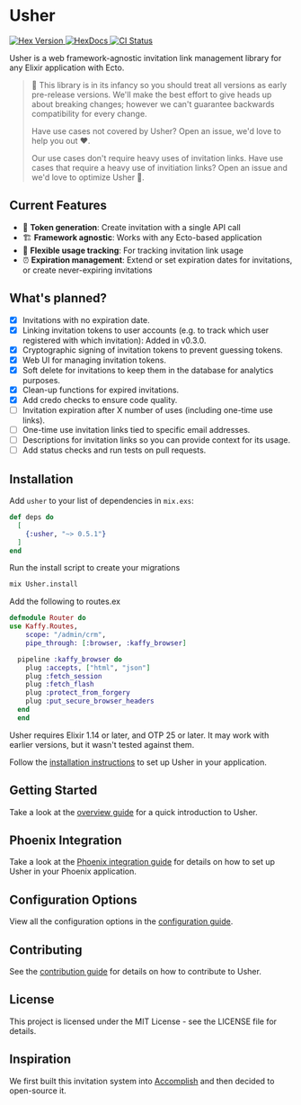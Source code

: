 # Usher
<p>
  <a href="https://hex.pm/packages/usher">
    <img alt="Hex Version" src="https://img.shields.io/hexpm/v/usher.svg">
  </a>
  <a href="https://hexdocs.pm/usher">
    <img src="https://img.shields.io/badge/docs-hexdocs-blue" alt="HexDocs">
  </a>
  <a href="https://github.com/typhoonworks/usher/actions">
    <img alt="CI Status" src="https://github.com/typhoonworks/usher/workflows/ci/badge.svg">
  </a>
</p>

Usher is a web framework-agnostic invitation link management library for any Elixir application with Ecto.

>🚧 This library is in its infancy so you should treat all versions as early pre-release versions. We'll make the best effort to give heads up about breaking changes; however we can't guarantee backwards compatibility for every change.
>
> Have use cases not covered by Usher? Open an issue, we'd love to help you out ❤️.
>
> Our use cases don't require heavy uses of invitation links. Have use cases that require a heavy use of invitiation links? Open an issue and we'd love to optimize Usher 🏃.

## Current Features
- 🔐 **Token generation**: Create invitation with a single API call
- 🏗️ **Framework agnostic**: Works with any Ecto-based application
- 🤝 **Flexible usage tracking**: For tracking invitation link usage
- ⏰ **Expiration management**: Extend or set expiration dates for invitations, or create never-expiring invitations

## What's planned?
- [x] Invitations with no expiration date.
- [x] Linking invitation tokens to user accounts (e.g. to track which user registered with which invitation): Added in v0.3.0.
- [x] Cryptographic signing of invitation tokens to prevent guessing tokens.
- [x] Web UI for managing invitation tokens.
- [x] Soft delete for invitations to keep them in the database for analytics purposes. 
- [x] Clean-up functions for expired invitations.
- [x] Add credo checks to ensure code quality.
- [ ] Invitation expiration after X number of uses (including one-time use links).
- [ ] One-time use invitation links tied to specific email addresses.
- [ ] Descriptions for invitation links so you can provide context for its usage.
- [ ] Add status checks and run tests on pull requests.

## Installation
Add `usher` to your list of dependencies in `mix.exs`:

```elixir
def deps do
  [
    {:usher, "~> 0.5.1"}
  ]
end
```
Run the install script to create your migrations

```bash
mix Usher.install
```
Add the following to routes.ex

```elixir
defmodule Router do
use Kaffy.Routes,
    scope: "/admin/crm",
    pipe_through: [:browser, :kaffy_browser]

  pipeline :kaffy_browser do
    plug :accepts, ["html", "json"]
    plug :fetch_session
    plug :fetch_flash
    plug :protect_from_forgery
    plug :put_secure_browser_headers
  end
  end
```

Usher requires Elixir 1.14 or later, and OTP 25 or later. It may work with earlier versions, but it wasn't tested against them.

Follow the [installation instructions](guides/installation.md) to set up Usher in your application.

## Getting Started
Take a look at the [overview guide](guides/overview.md) for a quick introduction to Usher.

## Phoenix Integration
Take a look at the [Phoenix integration guide](guides/phoenix-integration.md) for details on how to set up Usher in your Phoenix application.

## Configuration Options
View all the configuration options in the [configuration guide](guides/configuration.md).

## Contributing
See the [contribution guide](guides/contributing.md) for details on how to contribute to Usher.

## License
This project is licensed under the MIT License - see the LICENSE file for details.

## Inspiration
We first built this invitation system into [Accomplish](https://github.com/typhoonworks/accomplish) and then decided to open-source it.
